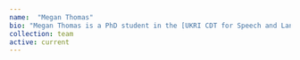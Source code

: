 ```yaml
---
name:  "Megan Thomas"
bio: "Megan Thomas is a PhD student in the [UKRI CDT for Speech and Language Technologies and their Applications](https://slt-cdt.ac.uk/) project. Her research is on \"Conversation-Based Virtual Interventions for the Monitoring and Self-Management of Mental Health Conditions\""
collection: team
active: current
---
```

